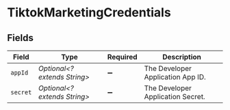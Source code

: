# TiktokMarketingCredentials


## Fields

| Field                             | Type                              | Required                          | Description                       |
| --------------------------------- | --------------------------------- | --------------------------------- | --------------------------------- |
| `appId`                           | *Optional<? extends String>*      | :heavy_minus_sign:                | The Developer Application App ID. |
| `secret`                          | *Optional<? extends String>*      | :heavy_minus_sign:                | The Developer Application Secret. |